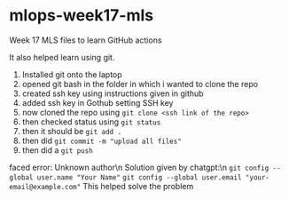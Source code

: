 # mlops-week17-mls
Week 17 MLS files to learn GitHub actions

It also helped learn using git.

1. Installed git onto the laptop
2. opened git bash in the folder in which i wanted to clone the repo
3. created ssh key using instructions given in github
4. added ssh key in Gothub setting SSH key
5. now cloned the repo using `git clone <ssh link of the repo>`
6. then checked status using `git status`
7. then it should be `git add .`
8. then did `git commit -m "upload all files"`
9. then did a `git push`


faced error: Unknown author\n
Solution given by chatgpt:\n
    `git config --global user.name "Your Name"`
    `git config --global user.email "your-email@example.com"`
This helped solve the problem

